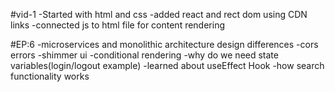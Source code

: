 #vid-1
    -Started with html and css
    -added react and rect dom using CDN links
    -connected js to html file for content rendering

#EP:6
-microservices and monolithic architecture design differences
-cors errors
-shimmer ui
-conditional rendering
-why do we need state variables(login/logout example)
-learned about useEffect Hook
-how search functionality works
